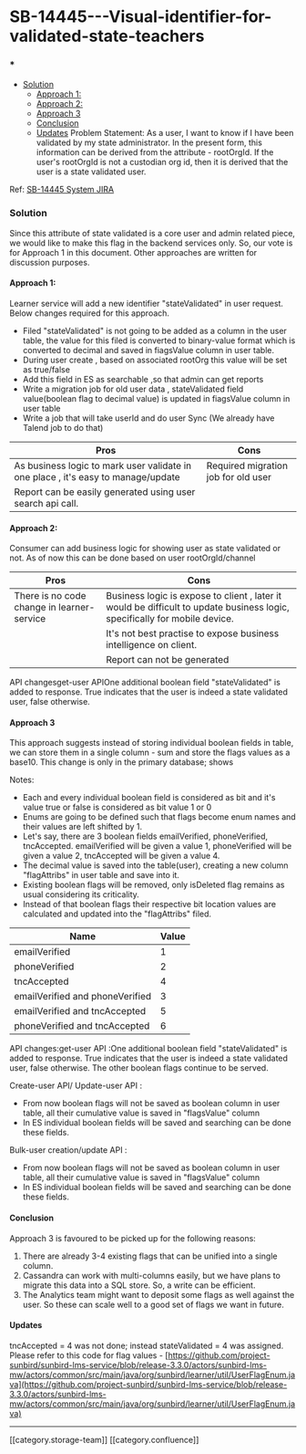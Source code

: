 # SB-14445---Visual-identifier-for-validated-state-teachers

### \*

* [Solution ](sb-14445-visual-identifier-for-validated-state-teachers.md#solution )
  * [Approach 1:](sb-14445-visual-identifier-for-validated-state-teachers.md#approach-1:)
  * [Approach 2:](sb-14445-visual-identifier-for-validated-state-teachers.md#approach-2:)
  * [Approach 3](sb-14445-visual-identifier-for-validated-state-teachers.md#approach-3)
  * [Conclusion   ](sb-14445-visual-identifier-for-validated-state-teachers.md#conclusion - )
  * [Updates](sb-14445-visual-identifier-for-validated-state-teachers.md#updates) Problem Statement: As a user, I want to know if I have been validated by my state administrator. In the present form, this information can be derived from the attribute - rootOrgId. If the user's rootOrgId is not a custodian org id, then it is derived that the user is a state validated user.

Ref: [SB-14445 System JIRA](https://browse/SB-14445)

### Solution&#x20;

Since this attribute of state validated is a core user and admin related piece, we would like to make this flag in the backend services only. So, our vote is for Approach 1 in this document. Other approaches are written for discussion purposes.

#### Approach 1:

&#x20;Learner service will add a new identifier "stateValidated" in user request. Below changes required for this approach.

* Filed "stateValidated" is not going to be added as a column in the user table, the value for this filed is converted to binary-value format which is converted to decimal and saved in fiagsValue column in user table.
* During user create , based on associated rootOrg this value will be set as true/false
* Add this field in ES as searchable ,so that admin can get reports
* Write a migration job for old user data , stateValidated field value(boolean flag to decimal value) is updated in fiagsValue column in user table
* Write a job that will take userId and do user Sync (We already have Talend job to do that)

| Pros                                                                              | Cons​                               |
| --------------------------------------------------------------------------------- | ----------------------------------- |
| As business logic to mark user validate in one place , it's easy to manage/update | Required migration job for old user |
| Report can be easily generated using user search api call.                        |                                     |

#### Approach 2:

&#x20;Consumer can add business logic for showing user as state validated or not. As of now this can be done based on user rootOrgId/channel

| Pros​                                      | Cons                                                                                                                        |
| ------------------------------------------ | --------------------------------------------------------------------------------------------------------------------------- |
| There is no code change in learner-service | Business logic is expose to client , later it would be difficult to update business logic, specifically for mobile device.  |
|                                            | It's not best practise to expose business intelligence on client.                                                           |
|                                            | Report can not be generated                                                                                                 |

API changesget-user APIOne additional boolean field "stateValidated" is added to response. True indicates that the user is indeed a state validated user, false otherwise.

#### Approach 3

This approach suggests instead of storing individual boolean fields in table, we can store them in a single column - sum and store the flags values as a base10. This change is only in the primary database; shows&#x20;

Notes:

* Each and every individual boolean field is considered as bit and it's value true or false is considered as bit value 1 or 0
* Enums are going to be defined such that flags become enum names and their values are left shifted by 1.&#x20;
* Let's say, there are 3 boolean fields emailVerified, phoneVerified, tncAccepted. emailVerified will be given a value 1, phoneVerified will be given a value 2, tncAccepted will be given a value 4.
* The decimal value is saved into the table(user), creating a new column "flagAttribs" in user table and save into it.
* Existing boolean flags will be removed, only isDeleted flag remains as usual considering its criticality.
* Instead of that boolean flags their respective bit location values are calculated and updated into the "flagAttribs" filed.

| Name                            | Value |
| ------------------------------- | ----- |
| emailVerified                   | 1     |
| phoneVerified                   | 2     |
| tncAccepted                     | 4     |
| emailVerified and phoneVerified | 3     |
| emailVerified and tncAccepted   | 5     |
| phoneVerified and tncAccepted   | 6     |

API changes:get-user API :One additional boolean field "stateValidated" is added to response. True indicates that the user is indeed a state validated user, false otherwise. The other boolean flags continue to be served.

Create-user API/ Update-user API :

* From now boolean flags will not be saved as boolean column in user table, all their cumulative value is saved in "flagsValue" column
* In ES individual boolean fields will be saved and searching can be done these fields.

Bulk-user creation/update API :

* From now boolean flags will not be saved as boolean column in user table, all their cumulative value is saved in "flagsValue" column
* In ES individual boolean fields will be saved and searching can be done these fields.

#### Conclusion  &#x20;

Approach 3 is favoured to be picked up for the following reasons:

1. There are already 3-4 existing flags that can be unified into a single column.
2. Cassandra can work with multi-columns easily, but we have plans to migrate this data into a SQL store. So, a write can be efficient.
3. The Analytics team might want to deposit some flags as well against the user. So these can scale well to a good set of flags we want in future.

#### Updates

tncAccepted = 4 was not done; instead stateValidated = 4 was assigned. Please refer to this code for flag values - [https://github.com/project-sunbird/sunbird-lms-service/blob/release-3.3.0/actors/sunbird-lms-mw/actors/common/src/main/java/org/sunbird/learner/util/UserFlagEnum.java](https://github.com/project-sunbird/sunbird-lms-service/blob/release-3.3.0/actors/sunbird-lms-mw/actors/common/src/main/java/org/sunbird/learner/util/UserFlagEnum.java)

***

\[\[category.storage-team]] \[\[category.confluence]]

